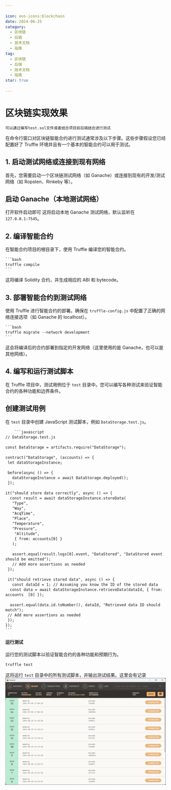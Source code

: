 ```yaml
---

icon: eos-icons:blockchain  
date: 2024-06-25  
category:  
  - 区块链  
  - 后端  
  - 技术文档  
  - 指南  
tag:  
  - 区块链  
  - 后端  
  - 技术文档  
  - 指南  
star: true  

---
```

# 区块链实现效果
<!-- more -->

    可以通过编写test.sol文件或者结合项目前后端结合进行测试

在命令行窗口对区块链智能合约进行测试通常涉及以下步骤。这些步骤假设您已经配置好了 Truffle 环境并且有一个基本的智能合约可以用于测试。

## 1. 启动测试网络或连接到现有网络

首先，您需要启动一个区块链测试网络（如 Ganache）或连接到现有的开发/测试网络（如 Ropsten、Rinkeby 等）。

## 启动 Ganache（本地测试网络）

打开软件启动即可
这将启动本地 Ganache 测试网络，默认监听在 `127.0.0.1:7545`。

## 2. 编译智能合约

在智能合约项目的根目录下，使用 Truffle 编译您的智能合约。

    ```bash
    truffle compile
    ```

这将编译 Solidity 合约，并生成相应的 ABI 和 bytecode。

## 3. 部署智能合约到测试网络

使用 Truffle 进行智能合约的部署。确保在 `truffle-config.js` 中配置了正确的网络连接选项（如 Ganache 的 localhost）。

    ```bash
    truffle migrate --network development
    ```

这会将编译后的合约部署到指定的开发网络（这里使用的是 Ganache，也可以是其他网络）。

## 4. 编写和运行测试脚本

在 Truffle 项目中，测试用例位于 `test` 目录中。您可以编写各种测试来验证智能合约的各种功能和边界条件。

## 创建测试用例

在 `test` 目录中创建 JavaScript 测试脚本，例如 `DataStorage.test.js`。

        ```javascript
    // DataStorage.test.js

    const DataStorage = artifacts.require("DataStorage");

    contract("DataStorage", (accounts) => {
     let dataStorageInstance;

     before(async () => {
       dataStorageInstance = await DataStorage.deployed();
     });

    it("should store data correctly", async () => {
      const result = await dataStorageInstance.storeData(
       "Type",
       "Way",
       "AcqTime",
       "Place",
       "Temperature",
       "Pressure",
        "Altitude",
        { from: accounts[0] }
       );

       assert.equal(result.logs[0].event, "DataStored", "DataStored event should be emitted");
       // Add more assertions as needed
     });

     it("should retrieve stored data", async () => {
       const dataId = 1; // Assuming you know the ID of the stored data
      const data = await dataStorageInstance.retrieveData(dataId, { from: accounts  [0] });

      assert.equal(data.id.toNumber(), dataId, "Retrieved data ID should match");
     // Add more assertions as needed
     });
    });
    ```

#### 运行测试

运行您的测试脚本以验证智能合约的各种功能和预期行为。

```bash
truffle test
```

这将运行 `test` 目录中的所有测试脚本，并输出测试结果。这里会有记录
![测试结果](/blockchain/4.png)
